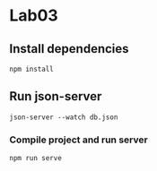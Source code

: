# Lab03

## Install dependencies
```
npm install
```

## Run json-server
```
json-server --watch db.json
```

### Compile project and run server
```
npm run serve
```

